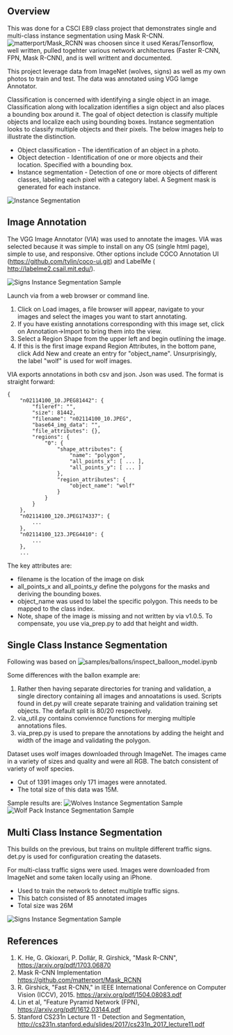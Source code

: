 
## Overview

This was done for a CSCI E89 class project that demonstrates single and multi-class instance segmentation using Mask R-CNN. ![matterport/Mask_RCNN](https://github.com/matterport/Mask_RCNN) was choosen since it used Keras/Tensorflow, well written, pulled togehter various network architectures (Faster R-CNN, FPN, Mask R-CNN), and is well writtent and documented.

This project leverage data from ImageNet (wolves, signs) as well as my own photos to train and test. The data was annotated using VGG Iamge Annotator.

Classification is concerned with identifying a single object in an image. Classification along with localization identifies a sign object and also places a bounding box around it. The goal of object detection is classify multiple objects and localize each using bounding boxes. Instance segmentation looks to classify multiple objects and their pixels. The below images help to illustrate the distinction. 

* Object classification - The identification of an object in a photo.
* Object detection -  Identification of one or more objects and their location. Specified with a bounding box.
* Instance segmentation - Detection of one or more objects of different classes, labeling each pixel with a category label. A Segment mask is generated for each instance.

![Instance Segmentation](assets/detection_definition.jpg)

## Image Annotation

The VGG Image Annotator (VIA) was used to annotate the images. VIA was selected because it was simple to install on any OS (single html page),  simple to use, and responsive. Other options include  COCO Annotation UI (https://github.com/tylin/coco-ui.git) and LabelMe  (
http://labelme2.csail.mit.edu/).

![Signs Instance Segmentation Sample](assets/via_screenshot.jpg)

Launch via from a web browser or command line. 

1.	Click on Load images, a file browser will appear, navigate to your images and select the images you want to start annotating.
2.	If you have existing annotations corresponding with this image set, click on Annotation->Import to bring them into the view.
3.	Select a Region Shape from the upper left and begin outlining the image.
4.	If this is the first image expand Region Attributes, in the bottom pane, click Add New and create an entry for "object_name". Unsurprisingly, the label "wolf" is used for wolf images. 



VIA exports annotations in both csv and json. Json was used. The format is straight forward:

```
{
    "n02114100_10.JPEG81442": {
        "fileref": "",
        "size": 81442,
        "filename": "n02114100_10.JPEG",
        "base64_img_data": "",
        "file_attributes": {},
        "regions": {
            "0": {
                "shape_attributes": {
                    "name": "polygon",
                    "all_points_x": [ ... ],
                    "all_points_y": [ ... ]
                },
                "region_attributes": {
                    "object_name": "wolf"
                }
            }
        }
    },
    "n02114100_120.JPEG174337": {
        ...
    },
    "n02114100_123.JPEG4410": {
        ...
    },
    ...
```

The key attributes are:
* filename is the location of the image on disk
* all_points_x and all_points_y define the polygons for the masks and deriving the bounding boxes. 
* object_name was used to label the specific polygon. This needs to be mapped to the class index.
* Note, shape of the image is missing and not written by via v1.0.5. To compensate, you use via_prep.py to add that height and width.



## Single Class Instance Segmentation
Following was based on ![samples/ballons/inspect_balloon_model.ipynb]( https://github.com/matterport/Mask_RCNN/blob/master/samples/balloon/inspect_balloon_model.ipynb)

Some differences with the ballon example are:
1. Rather then having separate directories for traning and validation, a single directory containing all images and annoatations is used. Scripts found in det.py will create separate training and validation training set objects. The default split is 80/20 respectively.
2. via_util.py contains conviennce functions for merging multiple annotations files.
3. via_prep.py is used to prepare the annotations by adding the height and width of the image and validating the polygon.

Dataset uses wolf images downloaded through ImageNet. The images came in a variety of sizes and quality and were all RGB. 
The batch consistent of variety of wolf species. 
* Out of 1391 images only 171 images were annotated.
* The total size of this data was 15M.

Sample results are:
![Wolves Instance Segmentation Sample](assets/wolves_detection.jpg)
![Wolf Pack Instance Segmentation Sample](assets/wolfpack_detection.jpg)

## Multi Class Instance Segmentation
This builds on the previous, but trains on mulitple different traffic signs. det.py is used for configuration creating the datasets.

For multi-class traffic signs were used. Images were downloaded from ImageNet and some taken locally using an iPhone.
* Used to train the network to detect multiple traffic signs. 
* This batch consisted of 85 annotated images
* Total size was  26M

![Signs Instance Segmentation Sample](assets/sign_detection.jpg)


## References
1.	K. He, G. Gkioxari, P. Dollár, R. Girshick, "Mask R-CNN", https://arxiv.org/pdf/1703.06870 
2.	Mask R-CNN Implementation https://github.com/matterport/Mask_RCNN
3.	R. Girshick, "Fast R-CNN," in IEEE International Conference on Computer Vision (ICCV), 2015. https://arxiv.org/pdf/1504.08083.pdf
4.	Lin et al, "Feature Pyramid Network (FPN), https://arxiv.org/pdf/1612.03144.pdf 
5.	Stanford CS231n Lecture 11 - Detection and Segmentation, http://cs231n.stanford.edu/slides/2017/cs231n_2017_lecture11.pdf

